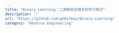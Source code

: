 ```yaml
---
title: "Binary-Learning：二进制安全相关的学习笔记"
description: ""
url: "https://github.com/gh0stkey/Binary-Learning"
category: "Reverse Engineering"
---
```

